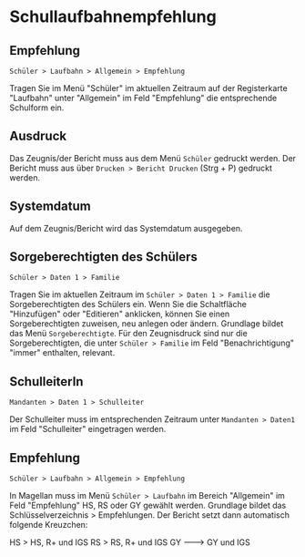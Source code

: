 ﻿# Schullaufbahnempfehlung

## Empfehlung

 `Schüler > Laufbahn > Allgemein > Empfehlung`

Tragen Sie im Menü "Schüler" im aktuellen Zeitraum auf der Registerkarte "Laufbahn" unter "Allgemein" im Feld "Empfehlung" die entsprechende Schulform ein.

## Ausdruck

Das Zeugnis/der Bericht muss aus dem Menü `Schüler` gedruckt werden.
Der Bericht muss aus über `Drucken > Bericht Drucken` (Strg + P) gedruckt werden.

## Systemdatum

Auf dem Zeugnis/Bericht wird das Systemdatum ausgegeben.

## Sorgeberechtigten des Schülers

`Schüler > Daten 1 > Familie`

Tragen Sie im aktuellen Zeitraum im `Schüler > Daten 1 > Familie`  die Sorgeberechtigten des Schülers ein. Wenn Sie die Schaltfläche "Hinzufügen" oder "Editieren" anklicken, können Sie einen Sorgeberechtigten zuweisen, neu anlegen oder ändern. Grundlage bildet das Menü `Sorgeberechtigte`. Für den Zeugnisdruck sind nur die Sorgeberechtigten, die unter `Schüler > Familie` im Feld "Benachrichtigung" "immer" enthalten, relevant.

## SchulleiterIn

`Mandanten > Daten 1 > Schulleiter`

Der Schulleiter muss im entsprechenden Zeitraum unter `Mandanten > Daten1` im Feld "Schulleiter" eingetragen werden.

## Empfehlung

 `Schüler > Laufbahn > Allgemein > Empfehlung`

In Magellan muss im Menü `Schüler > Laufbahn` im Bereich "Allgemein" im Feld "Empfehlung" HS, RS oder GY gewählt werden. Grundlage bildet das Schlüsselverzeichnis > Empfehlungen. Der Bericht setzt dann automatisch folgende Kreuzchen:

HS > HS, R+ und IGS
RS > RS, R+ und IGS
GY ---> GY und IGS


